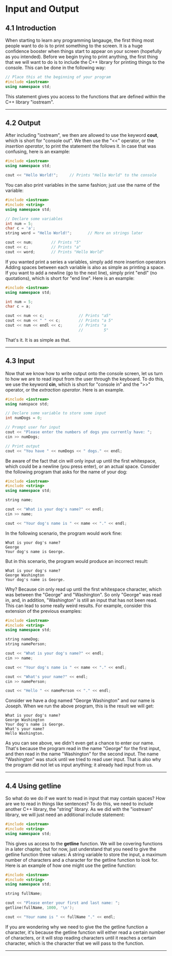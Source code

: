 # Input and Output

## 4.1 Introduction

When starting to learn any programming langauge, the first thing most people want to
do is to print something to the screen. It is a huge confidence booster when things
start to appear on your screen (hopefully as you intended). Before we begin trying to 
print anything, the first thing that we will want to do is to include the C++ library
for printing things to the console. This can be done in the following way:

```C++
// Place this at the beginning of your program
#include <iostream>
using namespace std;
```

This statement gives you access to the functions that are defined within the C++ 
library "iostream". 

---

## 4.2 Output

After including "iostream", we then are allowed to use the keyword **cout**, which 
is short for "console out". We then use the "<<" operator, or the *insertion operator*,
to print the statement the follows it. In case that was confusing, here is an example:

```C++
#include <iostream>
using namespace std;

cout << "Hello World!";     // Prints "Hello World" to the console
```

You can also print variables in the same fashion; just use the name of the variable:

```C++
#include <iostream>
#include <string>
using namespace std;

// Declare some variables
int num = 5;
char c = 'a';
string word = "Hello World!";       // More on strings later

cout << num;        // Prints "5"
cout << c;          // Prints "a"
cout << word;       // Prints "Hello World"
```

If you wanted print a series a variables, simply add more insertion operators
Adding spaces between each variable is also as simple as printing a space. If 
you want to add a newline (go to the next line), simply print "endl" (no 
quotations), which is short for "end line". Here is an example:

```C++
#include <iostream>
using namespace std;

int num = 5;
char c = a;

cout << num << c;               // Prints "a5"
cout << num << " " << c;        // Prints "a 5"
cout << num << endl << c;       // Prints "a
                                //         5"
```

That's it. It is as simple as that.

---

## 4.3 Input

Now that we know how to write output onto the console screen, let us turn to how we
are to read input from the user through the keyboard. To do this, we use the keyword 
**cin**, which is short for "console in" and the ">>" operator, or the *extraction operator*. 
Here is an example.

```C++
#include <iostream>
using namspace std;

// Declare some variable to store some input
int numDogs = 0;

// Prompt user for input
cout << "Please enter the numbers of dogs you currently have: ";
cin >> numDogs;

// Print output
cout << "You have " << numDogs << " dogs." << endl;
```

Be aware of the fact that cin will only input up until the first whitespace, which
could be a newline (you press enter), or an actual space. Consider the following 
program that asks for the name of your dog:

```C++
#include <iostream>
#include <string>
using namespace std;

string name;

cout << "What is your dog's name?" << endl;
cin >> name;

cout << "Your dog's name is " << name << "." << endl;
```

In the following scenario, the program would work fine:

```
What is your dog's name?
George
Your dog's name is George.
```

But in this scenario, the program would produce an incorrect result:

```
What is your dog's name?
George Washington
Your dog's name is George.
```

Why? Because cin only read up until the first whitespace character, which was 
between the "George" and "Washington". So only "George" was read in, and, in addition,
"Washington" is still an input that has not been read. This can lead to some really
weird results. For example, consider this extension of the previous examples:

```C++
#include <iostream>
#include <string>
using namespace std;

string nameDog;
string namePerson;

cout << "What is your dog's name?" << endl;
cin >> name;

cout << "Your dog's name is " << name << "." << endl;

cout << "What's your name?" << endl;
cin >> namePerson;

cout << "Hello " << namePerson << "." << endl;
```

Consider we have a dog named "George Washington" and our name is Joseph. When we run
the above program, this is the result we will get:

```
What is your dog's name?
George Washington
Your dog's name is George.
What's your name?
Hello Washington.
```

As you can see above, we didn't even get a chance to enter our name. That's because
the program read in the name "George" for the first input, and then read in the name
"Washington" for the second input. The name "Washington" was stuck until we tried to
read user input. That is also why the program did not let us input anything; it already
had input from us. 

---

## 4.4 Using **getline**

So what do we do if we want to read in input that may contain spaces? How are we to
read in things like sentences? To do this, we need to include another C++ library, 
the "string" library. As we did with the "iostream" library, we will just need an
additional include statement:

```C++
#include <iostream>
#include <string>
using namespace std;
```

This gives us access to the **getline** function. We will be covering functions in a
later chapter, but for now, just understand that you need to give the getline function
three values: A string variable to store the input, a maximum number of characters and
a character for the getline function to look for. Here is an example of how one might
use the getline function:

```C++
#include <iostream>
#include <string>
using namespace std;

string fullName;

cout << "Please enter your first and last name: ";
getline(fullName, 1000, '\n');

cout << "Your name is " << fullName "." << endl;
```

If you are wondering why we need to give the the getline function a character,
it's because the getline function will either read a certain number of characters,
or it will stop reading characters until it reaches a certain character, which is
the character that we will pass to the function.

---